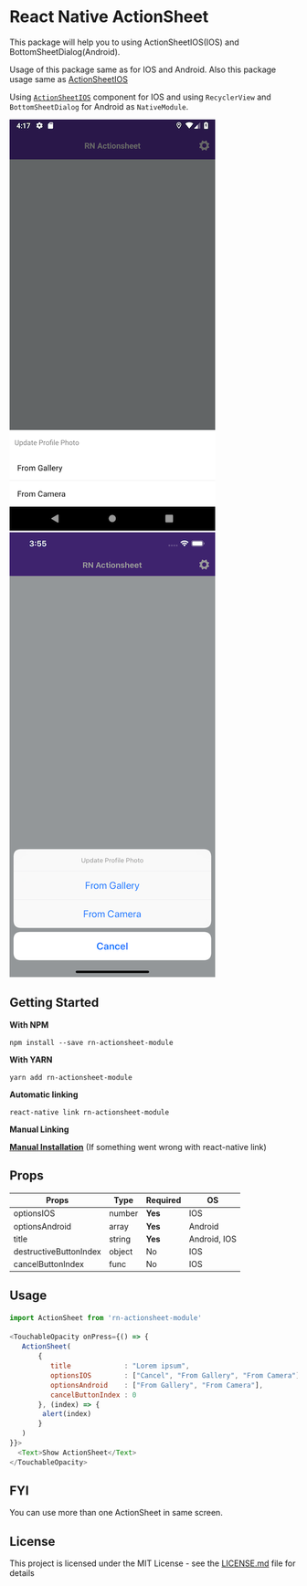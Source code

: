 # React Native ActionSheet
This package will help you to using ActionSheetIOS(IOS) and BottomSheetDialog(Android). 

Usage of this package same as for IOS and Android. Also this package usage same as [ActionSheetIOS](https://facebook.github.io/react-native/docs/actionsheetios)

Using [`ActionSheetIOS`](https://facebook.github.io/react-native/docs/actionsheetios) component for IOS and using `RecyclerView` and `BottomSheetDialog` for Android as `NativeModule`. 

<img src="./docs/rn-actionsheet-module-android.png"> <img src="./docs/rn-actionsheet-module-ios.png">

## Getting Started

**With NPM**

```
npm install --save rn-actionsheet-module
```

**With YARN**

```
yarn add rn-actionsheet-module
```

**Automatic linking**

```
react-native link rn-actionsheet-module
```

**Manual Linking**

**[Manual Installation](/docs/manual-installation.md)** (If something went wrong with react-native link)

## Props

| Props                 | Type | Required | OS         |
|-----------------------|------|----------|------------|
|optionsIOS             |number|**Yes**   |IOS         |
|optionsAndroid         |array |**Yes**   |Android     |
|title                  |string|**Yes**   |Android, IOS|
|destructiveButtonIndex |object|No        |IOS         |
|cancelButtonIndex      |func  |No        |IOS         |

## Usage

```javascript
import ActionSheet from 'rn-actionsheet-module'

<TouchableOpacity onPress={() => {
   ActionSheet(
       {
          title             : "Lorem ipsum",
          optionsIOS        : ["Cancel", "From Gallery", "From Camera"],
          optionsAndroid    : ["From Gallery", "From Camera"],
          cancelButtonIndex : 0
       }, (index) => {
        alert(index)
       }
   )
}}>
  <Text>Show ActionSheet</Text>
</TouchableOpacity>
```

## FYI
You can use more than one ActionSheet in same screen.

## License
This project is licensed under the MIT License - see the [LICENSE.md](./LICENSE.md) file for details